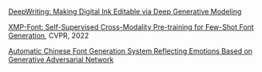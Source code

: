 [DeepWriting: Making Digital Ink Editable via Deep Generative Modeling](https://dl.acm.org/doi/10.1145/3173574.3173779)

[XMP-Font: Self-Supervised Cross-Modality Pre-training for Few-Shot Font Generation](https://openaccess.thecvf.com/content/CVPR2022/papers/Liu_XMP-Font_Self-Supervised_Cross-Modality_Pre-Training_for_Few-Shot_Font_Generation_CVPR_2022_paper.pdf), CVPR, 2022

[Automatic Chinese Font Generation System Reflecting Emotions Based on Generative Adversarial Network](https://www.mdpi.com/2076-3417/10/17/5976/htm)